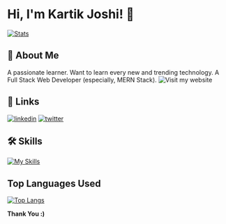 
# Hi, I'm Kartik Joshi! 👋

[![Stats](https://github-stats-alpha.vercel.app/api?username=kartikjoshi267 "Stats")](https://github-stats-alpha.vercel.app/api?username=kartikjoshi267 "Stats")

## 🚀 About Me
A passionate learner. Want to learn every new and trending technology.
A Full Stack Web Developer (especially, MERN Stack).
![Visit my website](https://kartik-personal-portfolio.herokuapp.com/)

## 🔗 Links
[![linkedin](https://img.shields.io/badge/linkedin-0A66C2?style=for-the-badge&logo=linkedin&logoColor=white)](https://www.linkedin.com/in/kartik-joshi-364b59225/)
[![twitter](https://img.shields.io/badge/twitter-1DA1F2?style=for-the-badge&logo=twitter&logoColor=white)](https://twitter.com/KartikJ74422563)


## 🛠 Skills
[![My Skills](https://skillicons.dev/icons?i=js,html,css,nodejs,express,mongo,flutter,react,py,c,cpp,java)]()
##  Top Languages Used
[![Top Langs](https://github-readme-stats.vercel.app/api/top-langs/?username=kartikjoshi267&layout=compact)](https://github.com/kartikjoshi267/github-readme-stats)

<b>Thank You :)</b>
